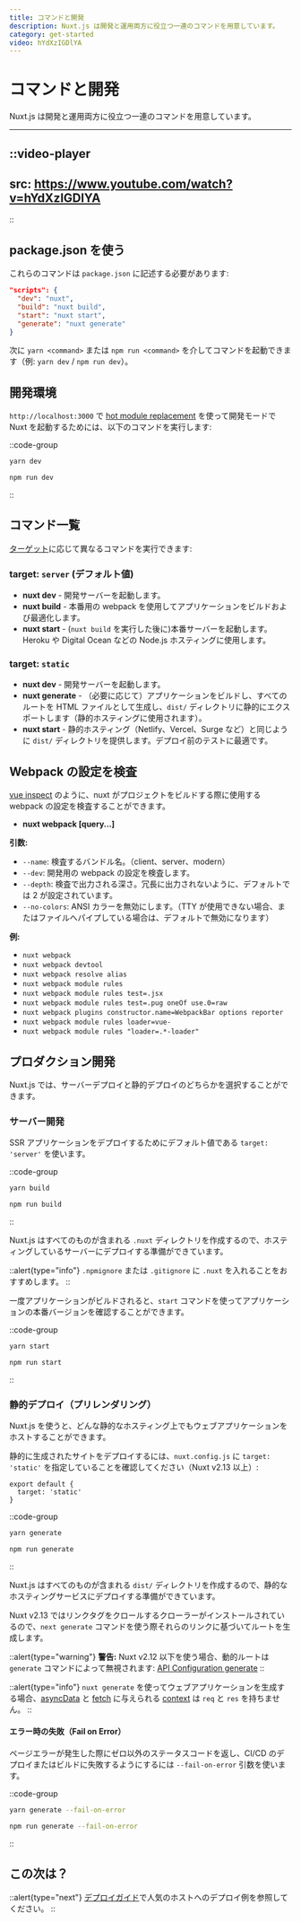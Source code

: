 ```yaml
---
title: コマンドと開発
description: Nuxt.js は開発と運用両方に役立つ一連のコマンドを用意しています。
category: get-started
video: hYdXzIGDlYA
---
```

# コマンドと開発

Nuxt.js は開発と運用両方に役立つ一連のコマンドを用意しています。

---

::video-player
---
src: https://www.youtube.com/watch?v=hYdXzIGDlYA
---
::

## package.json を使う

これらのコマンドは `package.json` に記述する必要があります:

```json
"scripts": {
  "dev": "nuxt",
  "build": "nuxt build",
  "start": "nuxt start",
  "generate": "nuxt generate"
}
```

次に `yarn <command>` または `npm run <command>` を介してコマンドを起動できます（例: `yarn dev` / `npm run dev`）。

## 開発環境

`http://localhost:3000` で [hot module replacement](https://webpack.js.org/concepts/hot-module-replacement/) を使って開発モードで Nuxt を起動するためには、以下のコマンドを実行します:


::code-group
```bash [Yarn]
yarn dev
```
```bash [NPM]
npm run dev
```
::

## コマンド一覧

[ターゲット](/docs/features/deployment-targets)に応じて異なるコマンドを実行できます:

### target: `server` (デフォルト値)

- **nuxt dev** - 開発サーバーを起動します。
- **nuxt build** - 本番用の webpack を使用してアプリケーションをビルドおよび最適化します。
- **nuxt start** -  (`nuxt build` を実行した後に)本番サーバーを起動します。Heroku や Digital Ocean などの Node.js ホスティングに使用します。

### target: `static`

- **nuxt dev** - 開発サーバーを起動します。
- **nuxt generate** - （必要に応じて）アプリケーションをビルドし、すべてのルートを HTML ファイルとして生成し、`dist/` ディレクトリに静的にエクスポートします（静的ホスティングに使用されます）。
- **nuxt start** -  静的ホスティング（Netlify、Vercel、Surge など）と同じように `dist/` ディレクトリを提供します。デプロイ前のテストに最適です。

## Webpack の設定を検査

[vue inspect](https://cli.vuejs.org/guide/webpack.html#inspecting-the-project-s-webpack-config) のように、nuxt がプロジェクトをビルドする際に使用する webpack の設定を検査することができます。

- **nuxt webpack [query...]**

**引数:**

- `--name`: 検査するバンドル名。（client、server、modern）
- `--dev`: 開発用の webpack の設定を検査します。
- `--depth`: 検査で出力される深さ。冗長に出力されないように、デフォルトでは 2 が設定されています。
- `--no-colors`: ANSI カラーを無効にします。（TTY が使用できない場合、またはファイルへパイプしている場合は、デフォルトで無効になります）

**例:**

- `nuxt webpack`
- `nuxt webpack devtool`
- `nuxt webpack resolve alias`
- `nuxt webpack module rules`
- `nuxt webpack module rules test=.jsx`
- `nuxt webpack module rules test=.pug oneOf use.0=raw`
- `nuxt webpack plugins constructor.name=WebpackBar options reporter`
- `nuxt webpack module rules loader=vue-`
- `nuxt webpack module rules "loader=.*-loader"`

## プロダクション開発

Nuxt.js では、サーバーデプロイと静的デプロイのどちらかを選択することができます。

### サーバー開発

SSR アプリケーションをデプロイするためにデフォルト値である `target: 'server'` を使います。

::code-group
```bash [Yarn]
yarn build
```
```bash [NPM]
npm run build
```
::

Nuxt.js はすべてのものが含まれる `.nuxt` ディレクトリを作成するので、ホスティングしているサーバーにデプロイする準備ができています。

::alert{type="info"}
`.npmignore` または `.gitignore` に `.nuxt` を入れることをおすすめします。
::

一度アプリケーションがビルドされると、`start` コマンドを使ってアプリケーションの本番バージョンを確認することができます。

::code-group
```bash [Yarn]
yarn start
```
```bash [NPM]
npm run start
```
::

### 静的デプロイ（プリレンダリング）

Nuxt.js を使うと、どんな静的なホスティング上でもウェブアプリケーションをホストすることができます。

静的に生成されたサイトをデプロイするには、`nuxt.config.js` に `target: 'static'` を指定していることを確認してください（Nuxt v2.13 以上）:

```js{}[nuxt.config.js]
export default {
  target: 'static'
}
```

::code-group
```bash [Yarn]
yarn generate
```
```bash [NPM]
npm run generate
```
::

Nuxt.js はすべてのものが含まれる `dist/` ディレクトリを作成するので、静的なホスティングサービスにデプロイする準備ができています。

Nuxt v2.13 ではリンクタグをクロールするクローラーがインストールされているので、`next generate` コマンドを使う際それらのリンクに基づいてルートを生成します。


::alert{type="warning"}
**警告:** Nuxt v2.12 以下を使う場合、動的ルートは `generate` コマンドによって無視されます: [API Configuration generate](/docs/configuration-glossary/configuration-generate)
::

::alert{type="info"}
`nuxt generate` を使ってウェブアプリケーションを生成する場合、[asyncData](/docs/features/data-fetching#async-data) と [fetch](/docs/features/data-fetching#the-fetch-hook) に与えられる [context](/docs/internals-glossary/context) は `req` と `res` を持ちません。
::

#### **エラー時の失敗（Fail on Error）**

ページエラーが発生した際にゼロ以外のステータスコードを返し、CI/CD のデプロイまたはビルドに失敗するようにするには `--fail-on-error` 引数を使います。

::code-group
```bash [Yarn]
yarn generate --fail-on-error
```
```bash [NPM]
npm run generate --fail-on-error
```
::

## この次は？

::alert{type="next"}
[デプロイガイド](/integrations)で人気のホストへのデプロイ例を参照してください。
::
